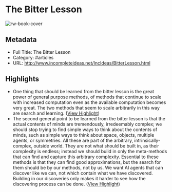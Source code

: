 # The Bitter Lesson

![rw-book-cover](https://readwise-assets.s3.amazonaws.com/static/images/article4.6bc1851654a0.png)

## Metadata
- Full Title: The Bitter Lesson
- Category: #articles
- URL: http://www.incompleteideas.net/IncIdeas/BitterLesson.html

## Highlights
- One thing that should be learned from the bitter lesson is the great power of general purpose methods, of methods that continue to scale with increased computation even as the available computation becomes very great. The two methods that seem to scale arbitrarily in this way are search and learning. ([View Highlight](https://read.readwise.io/read/01h44z6ffmc3mhrxc6s2eyr44y))
- The second general point to be learned from the bitter lesson is that the actual contents of minds are tremendously, irredeemably complex; we should stop trying to find simple ways to think about the contents of minds, such as simple ways to think about space, objects, multiple agents, or symmetries. All these are part of the arbitrary, intrinsically-complex, outside world. They are not what should be built in, as their complexity is endless; instead we should build in only the meta-methods that can find and capture this arbitrary complexity. Essential to these methods is that they can find good approximations, but the search for them should be by our methods, not by us. We want AI agents that can discover like we can, not which contain what we have discovered. Building in our discoveries only makes it harder to see how the discovering process can be done. ([View Highlight](https://read.readwise.io/read/01h44z7q308a9pzdk42spayw9j))
